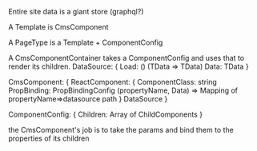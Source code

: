 Entire site data is a giant store (graphql?)

A Template is CmsComponent

A PageType is a Template + ComponentConfig

A CmsComponentContainer takes a ComponentConfig and uses that to render its children.
DataSource: {
    Load: () (TData => TData)
    Data: TData
}


CmsComponent: {
    ReactComponent: {
        ComponentClass: string
        PropBinding: PropBindingConfig (propertyName, Data) =>   Mapping of propertyName=>datasource path
    }
    DataSource 
}

ComponentConfig: {
    Children: Array of ChildComponents
}













the CmsComponent's job is to take the params and bind them to the properties of its children